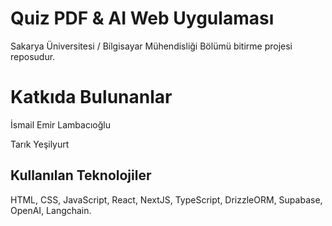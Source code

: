 
# Quiz PDF &  AI Web Uygulaması

Sakarya Üniversitesi / Bilgisayar Mühendisliği Bölümü bitirme projesi reposudur.

# Katkıda Bulunanlar

İsmail Emir Lambacıoğlu

Tarık Yeşilyurt

## Kullanılan Teknolojiler

HTML, CSS, JavaScript, React, NextJS, TypeScript, DrizzleORM, Supabase, OpenAI, Langchain.
